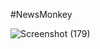 #NewsMonkey

![Screenshot (179)](https://github.com/garv001/NewsMonkey/assets/76144038/1456026d-aeb2-47a0-8f46-fbedcf4f3633)
